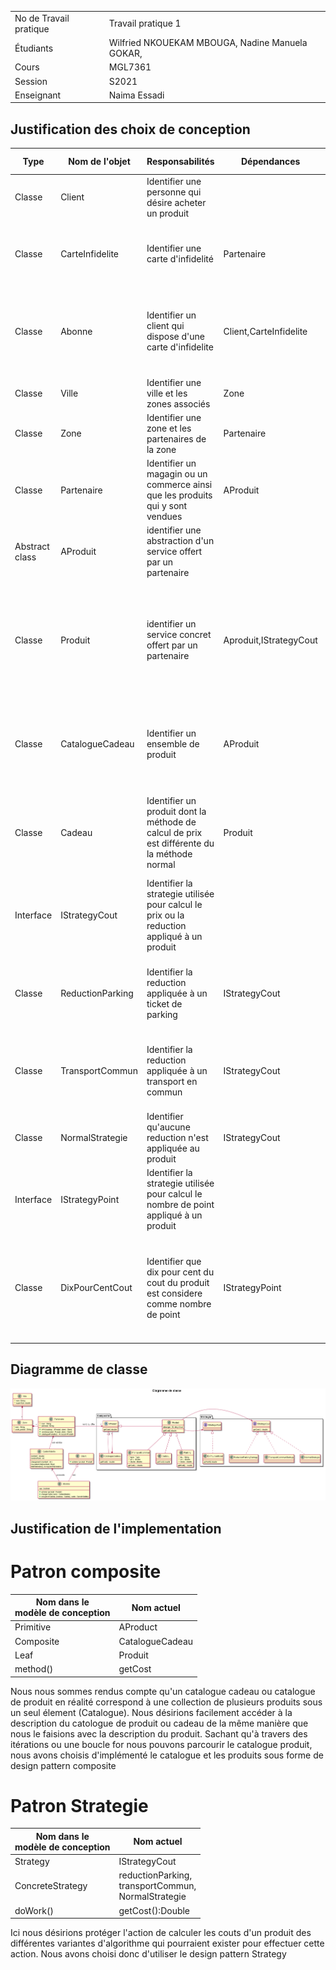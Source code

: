 | | |
|-|-|
|No de Travail pratique|	Travail pratique 1|
|Étudiants|Wilfried NKOUEKAM MBOUGA, Nadine Manuela GOKAR,	|
|Cours|	MGL7361|
|Session|S2021|
|Enseignant|Naima Essadi|
## Justification des choix de conception
|Type|Nom de l'objet|	Responsabilités|	Dépendances|Raison de dependance|Raison choix Interface ou abstraction|
|----|--------------|------------------|---------------|--------------------|--------------------|
|Classe|Client|Identifier une personne qui désire acheter un produit||||
|Classe|CarteInfidelite|Identifier une carte d'infidelité|Partenaire|Identifier le nombre de partenaires ou la carte a été utilisé le mois précedent||
|Classe|Abonne|Identifier un client qui dispose d'une carte d'infidelite|Client,CarteInfidelite|Identifier les informations clients ainsi que les informations de la carte d'infidelite détenues||
|Classe|Ville|Identifier une ville et les zones associés|Zone|Identifier les zones de la ville||
|Classe|Zone|Identifier une zone et les partenaires de la zone|Partenaire|Identifier les partenaires de la zone||
|Classe|Partenaire|Identifier un magagin ou un commerce ainsi que les produits qui y sont vendues|AProduit|Identifie les produits et cadeaux vendues ou offerte par le partenaire||
|Abstract class|AProduit|identifier une abstraction d'un service offert par un partenaire|||Accéder facilement et de la même manière aux informations(descriptions,prix) d'un produit, d'un cadeau ou d'un catalogue cadeau |
|Classe|Produit|identifier un service concret offert par un partenaire|Aproduit,IStrategyCout|Avoir les mêmes caractéristique et méthodes que l'on retrouve dans AProduit, identifier la méthode utilisée pour calculer le prix ||
|Classe|CatalogueCadeau|Identifier un ensemble de produit |AProduit|Un Catalogue de cadeau est composé de Produit abstrait et est aussi un produit abstrait ||
|Classe|Cadeau|Identifier un produit dont la méthode de calcul de prix est différente du la méthode normal|Produit|Un cadeau est un produit dont la stratégie de calcul de prix est différente de celle normale||
|Interface|IStrategyCout|Identifier la strategie utilisée pour calcul le prix ou la reduction appliqué à un produit|||Encapsuler à haut niveaux les variations possible qui pourrait avoir lieu lors du calcul de prix|
|Classe|ReductionParking|Identifier la reduction appliquée à un ticket de parking|IStrategyCout| correspond à une variante de calcul de prix d'un produit de type ticket de parking ||
|Classe|TransportCommun|Identifier la reduction appliquée à un transport en commun|IStrategyCout|correspond à une variante de calcul de prix d'un produit de type transport en commun ||
|Classe|NormalStrategie|Identifier qu'aucune reduction n'est appliquée au produit |IStrategyCout|variante par défaut pour le calcul du prix d'un produit||
|Interface|IStrategyPoint|Identifier la strategie utilisée pour calcul le nombre de point appliqué à un produit|||Encapsuler à haut niveaux les variations possible qui pourrait avoir lieu lors du calcul du nombre de points associe a un produit|
|Classe|DixPourCentCout|Identifier que dix pour cent du cout du produit est considere comme nombre de point |IStrategyPoint|variante permettant de definir que dix pour cent du cout du produit est considere comme nombre de point ||
## Diagramme de classe
![](out/DiagrammeDeChoixDeConception2/Diagramme%20de%20classe.png)


## Justification de l'implementation
# Patron composite

|Nom dans le <br>modèle de conception | Nom actuel |
|-|-|
|Primitive| AProduct |
|Composite| CatalogueCadeau  |
|Leaf| Produit |
|method()| getCost |

Nous nous sommes rendus compte qu'un catalogue cadeau ou catalogue de produit en réalité correspond à une collection de plusieurs produits sous un seul élement (Catalogue). Nous désirions facilement accéder à la description du catologue de produit ou cadeau de la même manière que nous le faisions avec la description du produit. Sachant qu'à travers des itérations ou une boucle for nous pouvons parcourir le catalogue produit, nous avons choisis d'implémenté le catalogue et les produits sous forme de design pattern composite

# Patron Strategie
|Nom dans le <br>modèle de conception | Nom actuel |
|-|-|
|Strategy| IStrategyCout |
|ConcreteStrategy| reductionParking,<br>transportCommun,<br>NormalStrategie |
|doWork()| getCost():Double |

Ici nous désirions protéger l'action de calculer les couts d'un produit des différentes variantes d'algorithme qui pourraient exister pour effectuer cette action. Nous avons choisi donc d'utiliser le design pattern Strategy 
